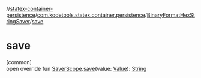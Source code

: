 //[statex-container-persistence](../../../index.md)/[com.kodetools.statex.container.persistence](../index.md)/[BinaryFormatHexStringSaver](index.md)/[save](save.md)

# save

[common]\
open override fun [SaverScope](https://developer.android.com/reference/kotlin/androidx/compose/runtime/saveable/SaverScope.html).[save](save.md)(value: [Value](index.md)): [String](https://kotlinlang.org/api/core/kotlin-stdlib/kotlin/-string/index.html)

